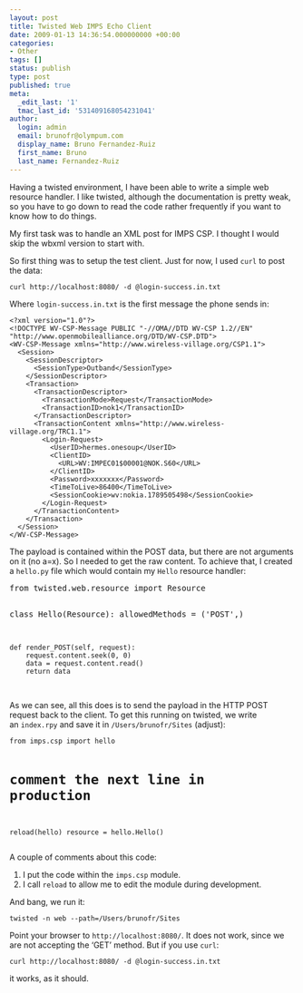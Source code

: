 ```yaml
---
layout: post
title: Twisted Web IMPS Echo Client
date: 2009-01-13 14:36:54.000000000 +00:00
categories:
- Other
tags: []
status: publish
type: post
published: true
meta:
  _edit_last: '1'
  tmac_last_id: '531409168054231041'
author:
  login: admin
  email: brunofr@olympum.com
  display_name: Bruno Fernandez-Ruiz
  first_name: Bruno
  last_name: Fernandez-Ruiz
---
```


Having a twisted environment, I have been able to write a simple web resource handler. I like twisted, although the documentation is pretty weak, so you have to go down to read the code rather frequently if you want to know how to do things.

<p>My first task was to handle an XML post for IMPS CSP. I thought I would skip the wbxml version to start with.</p>
<p>So first thing was to setup the test client. Just for now, I used <code>curl</code> to post the data:</p>
<pre><code>curl http://localhost:8080/ -d @login-success.in.txt
</code></pre>
<p>Where <code>login-success.in.txt</code> is the first message the phone sends in:</p>
<pre><code>&lt;?xml version="1.0"?&gt;
&lt;!DOCTYPE WV-CSP-Message PUBLIC "-//OMA//DTD WV-CSP 1.2//EN" "http://www.openmobilealliance.org/DTD/WV-CSP.DTD"&gt;
&lt;WV-CSP-Message xmlns="http://www.wireless-village.org/CSP1.1"&gt;
  &lt;Session&gt;
    &lt;SessionDescriptor&gt;
      &lt;SessionType&gt;Outband&lt;/SessionType&gt;
    &lt;/SessionDescriptor&gt;
    &lt;Transaction&gt;
      &lt;TransactionDescriptor&gt;
        &lt;TransactionMode&gt;Request&lt;/TransactionMode&gt;
        &lt;TransactionID&gt;nok1&lt;/TransactionID&gt;
      &lt;/TransactionDescriptor&gt;
      &lt;TransactionContent xmlns="http://www.wireless-village.org/TRC1.1"&gt;
        &lt;Login-Request&gt;
          &lt;UserID&gt;hermes.onesoup&lt;/UserID&gt;
          &lt;ClientID&gt;
            &lt;URL&gt;WV:IMPEC01$00001@NOK.S60&lt;/URL&gt;
          &lt;/ClientID&gt;
          &lt;Password&gt;xxxxxxx&lt;/Password&gt;
          &lt;TimeToLive&gt;86400&lt;/TimeToLive&gt;
          &lt;SessionCookie&gt;wv:nokia.1789505498&lt;/SessionCookie&gt;
        &lt;/Login-Request&gt;
      &lt;/TransactionContent&gt;
    &lt;/Transaction&gt;
  &lt;/Session&gt;
&lt;/WV-CSP-Message&gt;
</code></pre>
<p>The payload is contained within the POST data, but there are not arguments on it (no a=x). So I needed to get the raw content. To achieve that, I created a <code>hello.py</code> file which would contain my <code>Hello</code> resource handler:</p>
<pre name="code" class="python">
from twisted.web.resource import Resource

class Hello(Resource):
    allowedMethods = ('POST',)

    def render_POST(self, request):
        request.content.seek(0, 0)
        data = request.content.read()
        return data
</pre>
<p id="scroll_to_here">As we can see, all this does is to send the payload in the HTTP POST request back to the client. To get this running on twisted, we write an <code>index.rpy</code> and save it in <code>/Users/brunofr/Sites</code> (adjust):</p>
<pre><code>from imps.csp import hello

# comment the next line in production
reload(hello)
resource = hello.Hello()
</code></pre>
<p>A couple of comments about this code:</p>
<ol>
<li>I put the code within the <code>imps.csp</code> module.</li>
<li>I call <code>reload</code> to allow me to edit the module during development.</li>
</ol>
<p>And bang, we run it:</p>
<pre><code>twisted -n web --path=/Users/brunofr/Sites
</code></pre>
<p>Point your browser to <code>http://localhost:8080/</code>. It does not work, since we are not accepting the ‘GET’ method. But if you use <code>curl</code>:</p>
<pre><code>curl http://localhost:8080/ -d @login-success.in.txt
</code></pre>
<p>it works, as it should.</p>
